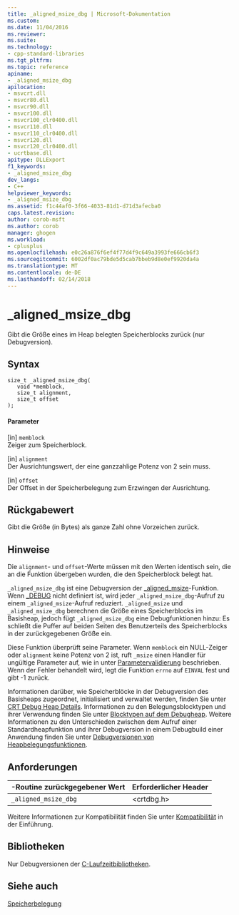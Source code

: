 ```yaml
---
title: _aligned_msize_dbg | Microsoft-Dokumentation
ms.custom: 
ms.date: 11/04/2016
ms.reviewer: 
ms.suite: 
ms.technology:
- cpp-standard-libraries
ms.tgt_pltfrm: 
ms.topic: reference
apiname:
- _aligned_msize_dbg
apilocation:
- msvcrt.dll
- msvcr80.dll
- msvcr90.dll
- msvcr100.dll
- msvcr100_clr0400.dll
- msvcr110.dll
- msvcr110_clr0400.dll
- msvcr120.dll
- msvcr120_clr0400.dll
- ucrtbase.dll
apitype: DLLExport
f1_keywords:
- _aligned_msize_dbg
dev_langs:
- C++
helpviewer_keywords:
- _aligned_msize_dbg
ms.assetid: f1c44af0-3f66-4033-81d1-d71d3afecba0
caps.latest.revision: 
author: corob-msft
ms.author: corob
manager: ghogen
ms.workload:
- cplusplus
ms.openlocfilehash: e0c26a876f6ef4f77d4f9c649a3993fe666cb6f3
ms.sourcegitcommit: 6002df0ac79bde5d5cab7bbeb9d8e0ef9920da4a
ms.translationtype: MT
ms.contentlocale: de-DE
ms.lasthandoff: 02/14/2018
---
```

# <a name="alignedmsizedbg"></a>_aligned_msize_dbg
Gibt die Größe eines im Heap belegten Speicherblocks zurück (nur Debugversion).  
  
## <a name="syntax"></a>Syntax  
  
```  
size_t _aligned_msize_dbg(  
   void *memblock,  
   size_t alignment,  
   size_t offset  
);  
```  
  
#### <a name="parameters"></a>Parameter  
 [in] `memblock`  
 Zeiger zum Speicherblock.  
  
 [in] `alignment`  
 Der Ausrichtungswert, der eine ganzzahlige Potenz von 2 sein muss.  
  
 [in] `offset`  
 Der Offset in der Speicherbelegung zum Erzwingen der Ausrichtung.  
  
## <a name="return-value"></a>Rückgabewert  
 Gibt die Größe (in Bytes) als ganze Zahl ohne Vorzeichen zurück.  
  
## <a name="remarks"></a>Hinweise  
 Die `alignment`- und `offset`-Werte müssen mit den Werten identisch sein, die an die Funktion übergeben wurden, die den Speicherblock belegt hat.  
  
 `_aligned_msize_dbg` ist eine Debugversion der [_aligned_msize](../../c-runtime-library/reference/aligned-msize.md)-Funktion. Wenn [_DEBUG](../../c-runtime-library/debug.md) nicht definiert ist, wird jeder `_aligned_msize_dbg`-Aufruf zu einem `_aligned_msize`-Aufruf reduziert. `_aligned_msize` und `_aligned_msize_dbg` berechnen die Größe eines Speicherblocks im Basisheap, jedoch fügt `_aligned_msize_dbg` eine Debugfunktionen hinzu: Es schließt die Puffer auf beiden Seiten des Benutzerteils des Speicherblocks in der zurückgegebenen Größe ein.  
  
 Diese Funktion überprüft seine Parameter. Wenn `memblock` ein NULL-Zeiger oder `alignment` keine Potenz von 2 ist, ruft `_msize` einen Handler für ungültige Parameter auf, wie in unter [Parametervalidierung](../../c-runtime-library/parameter-validation.md) beschrieben. Wenn der Fehler behandelt wird, legt die Funktion `errno` auf `EINVAL` fest und gibt -1 zurück.  
  
 Informationen darüber, wie Speicherblöcke in der Debugversion des Basisheaps zugeordnet, initialisiert und verwaltet werden, finden Sie unter [CRT Debug Heap Details](/visualstudio/debugger/crt-debug-heap-details). Informationen zu den Belegungsblocktypen und ihrer Verwendung finden Sie unter [Blocktypen auf dem Debugheap](/visualstudio/debugger/crt-debug-heap-details). Weitere Informationen zu den Unterschieden zwischen dem Aufruf einer Standardheapfunktion und ihrer Debugversion in einem Debugbuild einer Anwendung finden Sie unter [Debugversionen von Heapbelegungsfunktionen](/visualstudio/debugger/debug-versions-of-heap-allocation-functions).  
  
## <a name="requirements"></a>Anforderungen  
  
|-Routine zurückgegebener Wert|Erforderlicher Header|  
|-------------|---------------------|  
|`_aligned_msize_dbg`|\<crtdbg.h>|  
  
 Weitere Informationen zur Kompatibilität finden Sie unter [Kompatibilität](../../c-runtime-library/compatibility.md) in der Einführung.  
  
## <a name="libraries"></a>Bibliotheken  
 Nur Debugversionen der [C-Laufzeitbibliotheken](../../c-runtime-library/crt-library-features.md).  
  
## <a name="see-also"></a>Siehe auch  
 [Speicherbelegung](../../c-runtime-library/memory-allocation.md)